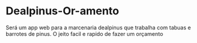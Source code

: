 # Dealpinus-Or-amento
Será um app web para a marcenaria dealpinus que trabalha com tabuas e barrotes de pinus. O jeito facil e rapido de fazer um orçamento
